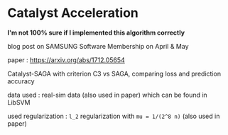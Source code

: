 # Catalyst Acceleration

**I'm not 100% sure if I implemented this algorithm correctly**

blog post on SAMSUNG Software Membership on April & May

paper : https://arxiv.org/abs/1712.05654

Catalyst-SAGA with criterion C3 vs SAGA, comparing loss and prediction accuracy

data used : real-sim data (also used in paper) which can be found in LibSVM

used regularization : ``l_2`` regularization with ``mu = 1/(2^8 n)`` (also used in paper)

